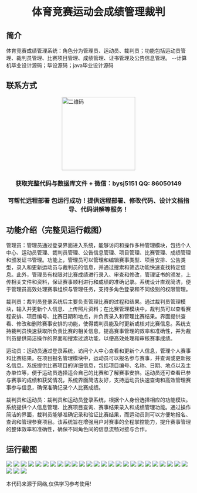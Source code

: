 <p><h1 align="center">体育竞赛运动会成绩管理裁判</h1></p>

## 简介
体育竞赛成绩管理系统：角色分为管理员、运动员、裁判员；功能包括运动员管理、裁判员管理、比赛项目管理、成绩管理、证书管理及公告信息管理。    --计算机毕业设计源码；毕设源码；java毕业设计源码


## 联系方式
<img src="https://bs-1329754181.cos.ap-shanghai.myqcloud.com/wx.jpg" alt="二维码" style="display: block; margin: 0 auto;" width="200px">
<p><h3 align="center">获取完整代码与数据库文件 + 微信：bysj5151 QQ: 86050149</h3></p>
<p><h3 align="center">可帮忙远程部署 包运行成功！提供远程部署、修改代码、设计文档指导、代码讲解等服务！</h3></p>

## 功能介绍（完整见运行截图）
管理员：管理员通过登录界面进入系统，能够访问和操作多种管理模块，包括个人中心、运动员管理、裁判员管理、公告信息管理、项目管理、比赛管理、成绩管理和颁发证书管理。功能上，管理员可以管理和编辑赛事类型、项目安排、公告类型，录入和更新运动员与裁判员的信息，并通过搜索和筛选功能快速查找特定信息。此外，管理员有权限对比赛成绩进行录入、审查和修改，管理证书的颁发，上传相关文件和资料，保证赛事顺利进行和成绩的准确记录。系统设计直观简洁，便于管理员高效处理赛事组织与管理任务，支持多角色登录和不同级别的权限管理。

裁判员：裁判员登录系统后主要负责管理比赛的过程和结果。通过裁判员管理模块，输入并更新个人信息、上传照片资料；在比赛管理模块中，裁判员可以查看赛程安排、项目编号、比赛日期和地点，并负责录入和管理比赛结果。界面提供查看、修改和删除赛事安排的功能，使得裁判员能及时更新或核对比赛信息。系统支持裁判员快速获取所负责比赛的相关信息，提高赛事管理的效率和准确性，并为裁判员提供简洁操作的界面和搜索过滤功能，以便高效处理和审核赛事成绩。

运动员：运动员通过登录系统，访问个人中心查看和更新个人信息，管理个人赛事和比赛结果。在项目报名管理模块中，运动员可以报名参与赛事，并查询或更新报名信息。系统提供比赛项目的详细信息，包括项目编号、名称、日期、地点以及主办单位等，便于运动员选择适合自己的比赛和了解赛事安排。运动员还可查看已参与赛事的成绩和获奖情况，系统界面简洁友好，支持运动员快速查询和高效管理赛事参与信息，确保准确记录个人比赛成绩。

裁判员和运动员：裁判员和运动员登录系统，根据个人身份选择相应的功能模块。系统提供个人信息管理、比赛项目查询、赛事结果录入和成绩管理功能。通过操作简洁的界面，裁判员能够准确记录和验证比赛结果，而运动员则可以方便地报名、查询和管理参赛项目。该系统旨在增强用户对赛事的全程掌控能力，提升赛事管理的整体效率和准确性，确保不同角色间的信息流畅对接与合作。


## 运行截图
![](https://bs-1329754181.cos.ap-shanghai.myqcloud.com/ssm/SportsCompetitionResultsManagementJudges/img/001.jpg)
![](https://bs-1329754181.cos.ap-shanghai.myqcloud.com/ssm/SportsCompetitionResultsManagementJudges/img/002.jpg)
![](https://bs-1329754181.cos.ap-shanghai.myqcloud.com/ssm/SportsCompetitionResultsManagementJudges/img/003.jpg)
![](https://bs-1329754181.cos.ap-shanghai.myqcloud.com/ssm/SportsCompetitionResultsManagementJudges/img/004.jpg)
![](https://bs-1329754181.cos.ap-shanghai.myqcloud.com/ssm/SportsCompetitionResultsManagementJudges/img/005.jpg)
![](https://bs-1329754181.cos.ap-shanghai.myqcloud.com/ssm/SportsCompetitionResultsManagementJudges/img/006.jpg)
![](https://bs-1329754181.cos.ap-shanghai.myqcloud.com/ssm/SportsCompetitionResultsManagementJudges/img/007.jpg)
![](https://bs-1329754181.cos.ap-shanghai.myqcloud.com/ssm/SportsCompetitionResultsManagementJudges/img/008.jpg)
![](https://bs-1329754181.cos.ap-shanghai.myqcloud.com/ssm/SportsCompetitionResultsManagementJudges/img/009.jpg)
![](https://bs-1329754181.cos.ap-shanghai.myqcloud.com/ssm/SportsCompetitionResultsManagementJudges/img/010.jpg)
![](https://bs-1329754181.cos.ap-shanghai.myqcloud.com/ssm/SportsCompetitionResultsManagementJudges/img/011.jpg)
![](https://bs-1329754181.cos.ap-shanghai.myqcloud.com/ssm/SportsCompetitionResultsManagementJudges/img/012.jpg)
![](https://bs-1329754181.cos.ap-shanghai.myqcloud.com/ssm/SportsCompetitionResultsManagementJudges/img/013.jpg)
![](https://bs-1329754181.cos.ap-shanghai.myqcloud.com/ssm/SportsCompetitionResultsManagementJudges/img/014.jpg)
![](https://bs-1329754181.cos.ap-shanghai.myqcloud.com/ssm/SportsCompetitionResultsManagementJudges/img/015.jpg)
![](https://bs-1329754181.cos.ap-shanghai.myqcloud.com/ssm/SportsCompetitionResultsManagementJudges/img/016.jpg)
![](https://bs-1329754181.cos.ap-shanghai.myqcloud.com/ssm/SportsCompetitionResultsManagementJudges/img/017.jpg)
![](https://bs-1329754181.cos.ap-shanghai.myqcloud.com/ssm/SportsCompetitionResultsManagementJudges/img/018.jpg)
![](https://bs-1329754181.cos.ap-shanghai.myqcloud.com/ssm/SportsCompetitionResultsManagementJudges/img/019.jpg)
![](https://bs-1329754181.cos.ap-shanghai.myqcloud.com/ssm/SportsCompetitionResultsManagementJudges/img/020.jpg)
![](https://bs-1329754181.cos.ap-shanghai.myqcloud.com/ssm/SportsCompetitionResultsManagementJudges/img/021.jpg)
![](https://bs-1329754181.cos.ap-shanghai.myqcloud.com/ssm/SportsCompetitionResultsManagementJudges/img/022.jpg)
![](https://bs-1329754181.cos.ap-shanghai.myqcloud.com/ssm/SportsCompetitionResultsManagementJudges/img/023.jpg)
![](https://bs-1329754181.cos.ap-shanghai.myqcloud.com/ssm/SportsCompetitionResultsManagementJudges/img/024.jpg)
![](https://bs-1329754181.cos.ap-shanghai.myqcloud.com/ssm/SportsCompetitionResultsManagementJudges/img/025.jpg)
![](https://bs-1329754181.cos.ap-shanghai.myqcloud.com/ssm/SportsCompetitionResultsManagementJudges/img/026.jpg)
![](https://bs-1329754181.cos.ap-shanghai.myqcloud.com/ssm/SportsCompetitionResultsManagementJudges/img/027.jpg)
![](https://bs-1329754181.cos.ap-shanghai.myqcloud.com/ssm/SportsCompetitionResultsManagementJudges/img/028.jpg)

<p>本代码来源于网络,仅供学习参考使用!</p>
